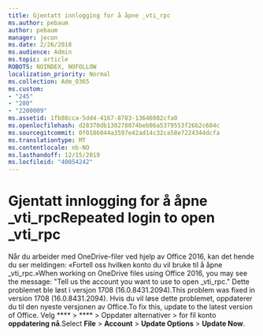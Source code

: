 ```yaml
---
title: Gjentatt innlogging for å åpne _vti_rpc
ms.author: pebaum
author: pebaum
manager: jecon
ms.date: 2/26/2018
ms.audience: Admin
ms.topic: article
ROBOTS: NOINDEX, NOFOLLOW
localization_priority: Normal
ms.collection: Adm_O365
ms.custom:
- "245"
- "280"
- "2200009"
ms.assetid: 1fb88cca-5dd4-4167-8783-13646082cfa0
ms.openlocfilehash: d28370db130278074beb06a5379553f26b2c684c
ms.sourcegitcommit: 0f0186044a3597e42ad14c32ca58e7224344dcfa
ms.translationtype: MT
ms.contentlocale: nb-NO
ms.lasthandoff: 12/15/2019
ms.locfileid: "40054242"
---
```

# <a name="repeated-login-to-open-_vti_rpc"></a><span data-ttu-id="c3a73-102">Gjentatt innlogging for å åpne _vti_rpc</span><span class="sxs-lookup"><span data-stu-id="c3a73-102">Repeated login to open _vti_rpc</span></span>

<span data-ttu-id="c3a73-103">Når du arbeider med OneDrive-filer ved hjelp av Office 2016, kan det hende du ser meldingen: «Fortell oss hvilken konto du vil bruke til å åpne _vti_rpc.»</span><span class="sxs-lookup"><span data-stu-id="c3a73-103">When working on OneDrive files using Office 2016, you may see the message: "Tell us the account you want to use to open _vti_rpc."</span></span> <span data-ttu-id="c3a73-104">Dette problemet ble løst i versjon 1708 (16.0.8431.2094).</span><span class="sxs-lookup"><span data-stu-id="c3a73-104">This problem was fixed in version 1708 (16.0.8431.2094).</span></span> <span data-ttu-id="c3a73-105">Hvis du vil løse dette problemet, oppdaterer du til den nyeste versjonen av Office.</span><span class="sxs-lookup"><span data-stu-id="c3a73-105">To fix this, update to the latest version of Office.</span></span> <span data-ttu-id="c3a73-106">Velg \*\*\*\* \> \*\*\*\* \> Oppdater alternativer \> for fil konto **oppdatering** **nå**.</span><span class="sxs-lookup"><span data-stu-id="c3a73-106">Select **File** \> **Account** \> **Update Options** \> **Update Now**.</span></span>
  